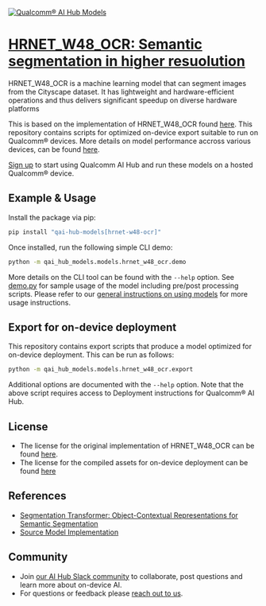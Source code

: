 [![Qualcomm® AI Hub Models](https://qaihub-public-assets.s3.us-west-2.amazonaws.com/qai-hub-models/quic-logo.jpg)](../../README.md)


# [HRNET_W48_OCR: Semantic segmentation in higher resuolution](https://aihub.qualcomm.com/models/hrnet_w48_ocr)

HRNET_W48_OCR is a machine learning model that can segment images from the Cityscape dataset. It has lightweight and hardware-efficient operations and thus delivers significant speedup on diverse hardware platforms

This is based on the implementation of HRNET_W48_OCR found [here](https://github.com/HRNet/HRNet-Semantic-Segmentation). This repository contains scripts for optimized on-device
export suitable to run on Qualcomm® devices. More details on model performance
accross various devices, can be found [here](https://aihub.qualcomm.com/models/hrnet_w48_ocr).

[Sign up](https://myaccount.qualcomm.com/signup) to start using Qualcomm AI Hub and run these models on a hosted Qualcomm® device.




## Example & Usage

Install the package via pip:
```bash
pip install "qai-hub-models[hrnet-w48-ocr]"
```


Once installed, run the following simple CLI demo:

```bash
python -m qai_hub_models.models.hrnet_w48_ocr.demo
```
More details on the CLI tool can be found with the `--help` option. See
[demo.py](demo.py) for sample usage of the model including pre/post processing
scripts. Please refer to our [general instructions on using
models](../../../#getting-started) for more usage instructions.

## Export for on-device deployment

This repository contains export scripts that produce a model optimized for
on-device deployment. This can be run as follows:

```bash
python -m qai_hub_models.models.hrnet_w48_ocr.export
```
Additional options are documented with the `--help` option. Note that the above
script requires access to Deployment instructions for Qualcomm® AI Hub.


## License
* The license for the original implementation of HRNET_W48_OCR can be found
  [here](https://github.com/HRNet/HRNet-Semantic-Segmentation/blob/HRNet-OCR/LICENSE).
* The license for the compiled assets for on-device deployment can be found [here](https://qaihub-public-assets.s3.us-west-2.amazonaws.com/qai-hub-models/Qualcomm+AI+Hub+Proprietary+License.pdf)


## References
* [Segmentation Transformer: Object-Contextual Representations for Semantic Segmentation](https://arxiv.org/abs/1909.11065)
* [Source Model Implementation](https://github.com/HRNet/HRNet-Semantic-Segmentation)



## Community
* Join [our AI Hub Slack community](https://aihub.qualcomm.com/community/slack) to collaborate, post questions and learn more about on-device AI.
* For questions or feedback please [reach out to us](mailto:ai-hub-support@qti.qualcomm.com).
